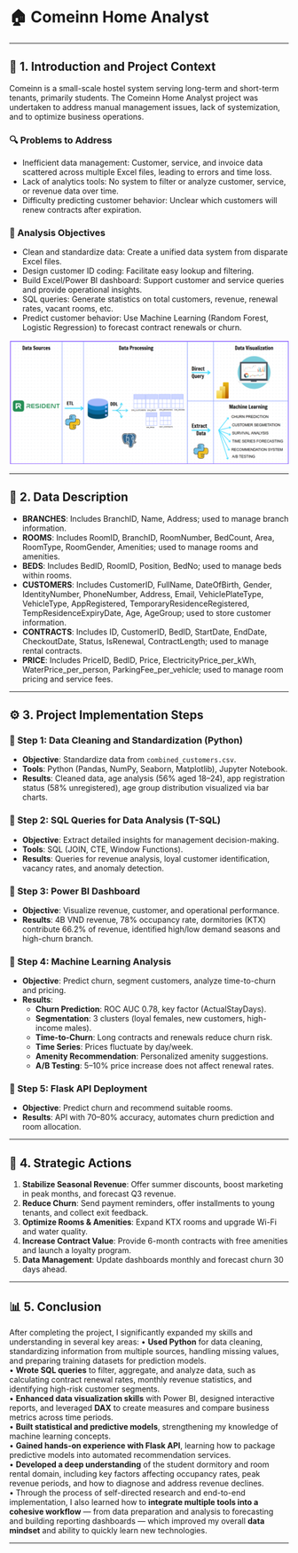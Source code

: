 # 🏠 Comeinn Home Analyst

---

## 📌 1. Introduction and Project Context

Comeinn is a small-scale hostel system serving long-term and short-term tenants, primarily students. The Comeinn Home Analyst project was undertaken to address manual management issues, lack of systemization, and to optimize business operations.

### 🔍 Problems to Address

- Inefficient data management: Customer, service, and invoice data scattered across multiple Excel files, leading to errors and time loss.  
- Lack of analytics tools: No system to filter or analyze customer, service, or revenue data over time.  
- Difficulty predicting customer behavior: Unclear which customers will renew contracts after expiration.  

### 🎯 Analysis Objectives

- Clean and standardize data: Create a unified data system from disparate Excel files.  
- Design customer ID coding: Facilitate easy lookup and filtering.  
- Build Excel/Power BI dashboard: Support customer and service queries and provide operational insights.  
- SQL queries: Generate statistics on total customers, revenue, renewal rates, vacant rooms, etc.  
- Predict customer behavior: Use Machine Learning (Random Forest, Logistic Regression) to forecast contract renewals or churn.  

![Flowchart](https://github.com/LyraData/ComeInn-Home-Analysist/blob/main/FLOWCHART.png)

---

## 📂 2. Data Description

- **BRANCHES**: Includes BranchID, Name, Address; used to manage branch information.  
- **ROOMS**: Includes RoomID, BranchID, RoomNumber, BedCount, Area, RoomType, RoomGender, Amenities; used to manage rooms and amenities.  
- **BEDS**: Includes BedID, RoomID, Position, BedNo; used to manage beds within rooms.  
- **CUSTOMERS**: Includes CustomerID, FullName, DateOfBirth, Gender, IdentityNumber, PhoneNumber, Address, Email, VehiclePlateType, VehicleType, AppRegistered, TemporaryResidenceRegistered, TempResidenceExpiryDate, Age, AgeGroup; used to store customer information.  
- **CONTRACTS**: Includes ID, CustomerID, BedID, StartDate, EndDate, CheckoutDate, Status, IsRenewal, ContractLength; used to manage rental contracts.  
- **PRICE**: Includes PriceID, BedID, Price, ElectricityPrice_per_kWh, WaterPrice_per_person, ParkingFee_per_vehicle; used to manage room pricing and service fees.  

---

## ⚙️ 3. Project Implementation Steps

### 🔹 Step 1: Data Cleaning and Standardization (Python)
- **Objective**: Standardize data from `combined_customers.csv`.
- **Tools**: Python (Pandas, NumPy, Seaborn, Matplotlib), Jupyter Notebook.  
- **Results**: Cleaned data, age analysis (56% aged 18–24), app registration status (58% unregistered), age group distribution visualized via bar charts.

### 🔹 Step 2: SQL Queries for Data Analysis (T-SQL)
- **Objective**: Extract detailed insights for management decision-making.  
- **Tools**: SQL (JOIN, CTE, Window Functions).  
- **Results**: Queries for revenue analysis, loyal customer identification, vacancy rates, and anomaly detection.

### 🔹 Step 3: Power BI Dashboard
- **Objective**: Visualize revenue, customer, and operational performance.  
- **Results**: 4B VND revenue, 78% occupancy rate, dormitories (KTX) contribute 66.2% of revenue, identified high/low demand seasons and high-churn branch.

### 🔹 Step 4: Machine Learning Analysis
- **Objective**: Predict churn, segment customers, analyze time-to-churn and pricing.  
- **Results**:  
  - **Churn Prediction**: ROC AUC 0.78, key factor (ActualStayDays).  
  - **Segmentation**: 3 clusters (loyal females, new customers, high-income males).  
  - **Time-to-Churn**: Long contracts and renewals reduce churn risk.  
  - **Time Series**: Prices fluctuate by day/week.  
  - **Amenity Recommendation**: Personalized amenity suggestions.  
  - **A/B Testing**: 5–10% price increase does not affect renewal rates.

### 🔹 Step 5: Flask API Deployment
- **Objective**: Predict churn and recommend suitable rooms.  
- **Results**: API with 70–80% accuracy, automates churn prediction and room allocation.

---

## 🧭 4. Strategic Actions

1. **Stabilize Seasonal Revenue**: Offer summer discounts, boost marketing in peak months, and forecast Q3 revenue.  
2. **Reduce Churn**: Send payment reminders, offer installments to young tenants, and collect exit feedback.  
3. **Optimize Rooms & Amenities**: Expand KTX rooms and upgrade Wi-Fi and water quality.  
4. **Increase Contract Value**: Provide 6-month contracts with free amenities and launch a loyalty program.  
5. **Data Management**: Update dashboards monthly and forecast churn 30 days ahead.  

---

## 📊 5. Conclusion
After completing the project, I significantly expanded my skills and understanding in several key areas:
• **Used Python** for data cleaning, standardizing information from multiple sources, handling missing values, and preparing training datasets for prediction models.  
• **Wrote SQL queries** to filter, aggregate, and analyze data, such as calculating contract renewal rates, monthly revenue statistics, and identifying high-risk customer segments.  
• **Enhanced data visualization skills** with Power BI, designed interactive reports, and leveraged **DAX** to create measures and compare business metrics across time periods.  
• **Built statistical and predictive models**, strengthening my knowledge of machine learning concepts.  
• **Gained hands-on experience with Flask API**, learning how to package predictive models into automated recommendation services.  
• **Developed a deep understanding** of the student dormitory and room rental domain, including key factors affecting occupancy rates, peak revenue periods, and how to diagnose and address revenue declines.  
• Through the process of self-directed research and end-to-end implementation, I also learned how to **integrate multiple tools into a cohesive workflow** — from data preparation and analysis to forecasting and building reporting dashboards — which improved my overall **data mindset** and ability to quickly learn new technologies.

---

